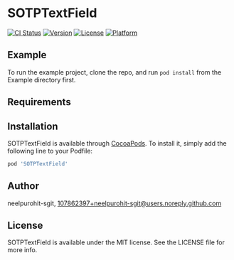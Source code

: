 # SOTPTextField

[![CI Status](https://img.shields.io/travis/neelpurohit-sgit/SOTPTextField.svg?style=flat)](https://travis-ci.org/neelpurohit-sgit/SOTPTextField)
[![Version](https://img.shields.io/cocoapods/v/SOTPTextField.svg?style=flat)](https://cocoapods.org/pods/SOTPTextField)
[![License](https://img.shields.io/cocoapods/l/SOTPTextField.svg?style=flat)](https://cocoapods.org/pods/SOTPTextField)
[![Platform](https://img.shields.io/cocoapods/p/SOTPTextField.svg?style=flat)](https://cocoapods.org/pods/SOTPTextField)

## Example

To run the example project, clone the repo, and run `pod install` from the Example directory first.

## Requirements

## Installation

SOTPTextField is available through [CocoaPods](https://cocoapods.org). To install
it, simply add the following line to your Podfile:

```ruby
pod 'SOTPTextField'
```

## Author

neelpurohit-sgit, 107862397+neelpurohit-sgit@users.noreply.github.com

## License

SOTPTextField is available under the MIT license. See the LICENSE file for more info.
